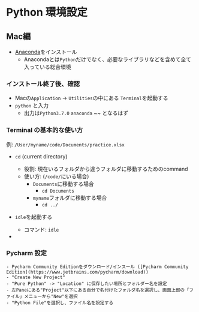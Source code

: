 # Python 環境設定

## Mac編

* [Anaconda](https://www.anaconda.com/download/#macos)をインストール
  * Anacondaとは`Python`だけでなく、必要なライブラリなどを含めて全て入っている総合環境

### インストール終了後、確認
* Macの`Application` &rarr; `Utilities`の中にある `Terminal`を起動する
* `python` と入力
  * 出力は`Python3.7.0` `anaconda` ~~ となるはず

### Terminal の基本的な使い方
例: `/User/myname/code/Documents/practice.xlsx`
* `cd` (current directory)
  * 役割:   現在いるフォルダから違うフォルダに移動するためのcommand
  * 使い方: (`/code/`にいる場合)
    * `Documents`に移動する場合
      * `cd Documents`
    * `myname`フォルダに移動する場合
      * `cd ../`
      
* `idle`を起動する
  * コマンド:   `idle`
  
* 

### Pycharm 設定

    - Pycharm Community Editionをダウンロード/インスール ([Pycharm Community Edition](https://www.jetbrains.com/pycharm/download))
    - "Create New Project"
    - "Pure Python" -> "Location" に保存したい場所とフォルダー名を設定
    - 左Paneにある"Project"以下にある自分で名付けたフォルダ名を選択し、画面上部の「ファイル」メニューから"New"を選択
    - "Python File"を選択し、ファイル名を設定する
